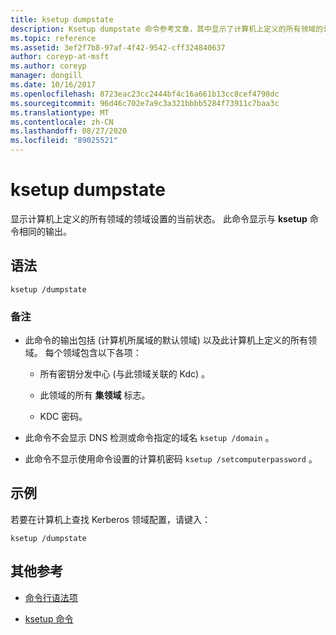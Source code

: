 ```yaml
---
title: ksetup dumpstate
description: Ksetup dumpstate 命令参考文章，其中显示了计算机上定义的所有领域的领域设置当前状态。
ms.topic: reference
ms.assetid: 3ef2f7b8-97af-4f42-9542-cff324840637
author: coreyp-at-msft
ms.author: coreyp
manager: dongill
ms.date: 10/16/2017
ms.openlocfilehash: 8723eac23cc2444bf4c16a661b13cc8cef4798dc
ms.sourcegitcommit: 96d46c702e7a9c3a321bbbb5284f73911c7baa3c
ms.translationtype: MT
ms.contentlocale: zh-CN
ms.lasthandoff: 08/27/2020
ms.locfileid: "89025521"
---
```

# <a name="ksetup-dumpstate"></a>ksetup dumpstate

显示计算机上定义的所有领域的领域设置的当前状态。 此命令显示与 **ksetup** 命令相同的输出。

## <a name="syntax"></a>语法

```
ksetup /dumpstate
```

### <a name="remarks"></a>备注

- 此命令的输出包括 (计算机所属域的默认领域) 以及此计算机上定义的所有领域。 每个领域包含以下各项：

  - 所有密钥分发中心 (与此领域关联的 Kdc) 。

  - 此领域的所有 **集领域** 标志。

  - KDC 密码。

- 此命令不会显示 DNS 检测或命令指定的域名 `ksetup /domain` 。

- 此命令不显示使用命令设置的计算机密码 `ksetup /setcomputerpassword` 。

## <a name="examples"></a>示例

若要在计算机上查找 Kerberos 领域配置，请键入：

```
ksetup /dumpstate
```

## <a name="additional-references"></a>其他参考

- [命令行语法项](command-line-syntax-key.md)

- [ksetup 命令](ksetup.md)